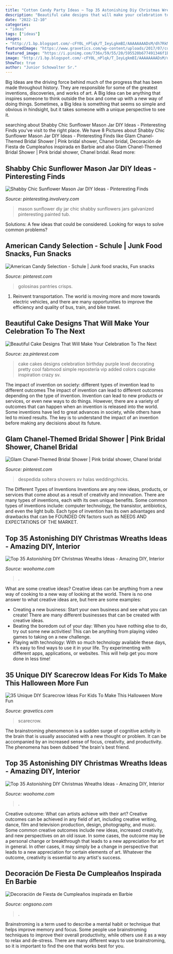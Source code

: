 ```yaml
---
title: "Cotton Candy Party Ideas ~ Top 35 Astonishing Diy Christmas Wreaths Ideas"
description: "Beautiful cake designs that will make your celebration to the next"
date: "2022-12-10"
categories:
- "ideas"
tags: ["ideas"]
images:
- "http://1.bp.blogspot.com/-cFY0L_nPlqk/T_IeyLgkmBI/AAAAAAAADsM/dh7RkMPadPY/s400/Decoración+de+Fiesta+de+Cumpleaños+inspirada+en+Barbie+7.jpg"
featuredImage: "https://www.gravetics.com/wp-content/uploads/2017/07/cute-scarecrow-costume-tutu.jpg"
featured_image: "https://i.pinimg.com/736x/59/55/20/595520b677491346f1b3787531882610.jpg"
image: "http://1.bp.blogspot.com/-cFY0L_nPlqk/T_IeyLgkmBI/AAAAAAAADsM/dh7RkMPadPY/s400/Decoración+de+Fiesta+de+Cumpleaños+inspirada+en+Barbie+7.jpg"
ShowToc: true
author: "Junior Schowalter Sr."
---
```



Big Ideas are the driving force behind much of the progress that has been made throughout history. They are responsible for some of the greatest inventions, discoveries, and works of art. A Big Idea can be anything that inspires someone to think outside the box and come up with a new way of doing things. Sometimes, a Big Idea is something that seems so simple and obvious in hindsight, but it takes someone with a unique perspective to see it.

	

		
searching about Shabby Chic Sunflower Mason Jar DIY Ideas - Pinteresting Finds you've visit to the right place. We have 8 Pictures about Shabby Chic Sunflower Mason Jar DIY Ideas - Pinteresting Finds like Glam Chanel-Themed Bridal Shower | Pink bridal shower, Chanel bridal, Decoración de Fiesta de Cumpleaños inspirada en Barbie and also Glam Chanel-Themed Bridal Shower | Pink bridal shower, Chanel bridal. Read more:
		
    
## Shabby Chic Sunflower Mason Jar DIY Ideas - Pinteresting Finds

<img loading=lazy src="http://pinteresting.involvery.com/wp-content/uploads/sites/15/2016/10/1252_1883327114-1.jpg" onerror="this.onerror=null;this.src='https://tse4.mm.bing.net/th?id=OIP.NxW3_bwmxfJ-dcpv73NjegHaNK&amp;pid=15.1';" alt="Shabby Chic Sunflower Mason Jar DIY Ideas - Pinteresting Finds">

_Source: pinteresting.involvery.com_

>mason sunflower diy jar chic shabby sunflowers jars galvanized pinteresting painted tub. 

	

Solutions: A few ideas that could be considered.
Looking for ways to solve common problems?

    
## American Candy Selection - Schule | Junk Food Snacks, Fun Snacks

<img loading=lazy src="https://i.pinimg.com/736x/01/b6/38/01b6381dfee1d5e7eabf7ad0644f6822.jpg" onerror="this.onerror=null;this.src='https://tse1.mm.bing.net/th?id=OIP.xk-x_cXBfu253s8RF_6B-gAAAA&amp;pid=15.1';" alt="American Candy Selection - Schule | Junk food snacks, Fun snacks">

_Source: pinterest.com_

>golosinas pantries crisps. 

	

1) Reinvent transportation. The world is moving more and more towards electric vehicles, and there are many opportunities to improve the efficiency and quality of bus, train, and bike travel. 

    
## Beautiful Cake Designs That Will Make Your Celebration To The Next

<img loading=lazy src="https://i.pinimg.com/736x/83/2d/b8/832db82d14cf3e5e133162ac8f45d6fb.jpg" onerror="this.onerror=null;this.src='https://tse1.mm.bing.net/th?id=OIP.3q0Kt0Hjer1eWP83xDL26wHaN4&amp;pid=15.1';" alt="Beautiful Cake Designs That Will Make Your Celebration To The Next">

_Source: za.pinterest.com_

>cake cakes designs celebration birthday purple level decorating pretty cool fabmood simple repostería vip added colors cupcake inspiration crazy sv. 

	

The impact of invention on society: different types of invention lead to different outcomes
The impact of invention can lead to different outcomes depending on the type of invention. Invention can lead to new products or services, or even new ways to do things. However, there are a variety of outcomes that can happen when an invention is released into the world. Some inventions have led to great advances in society, while others have led to mixed results. The key is to understand the impact of an invention before making any decisions about its future.

    
## Glam Chanel-Themed Bridal Shower | Pink Bridal Shower, Chanel Bridal

<img loading=lazy src="https://i.pinimg.com/736x/59/55/20/595520b677491346f1b3787531882610.jpg" onerror="this.onerror=null;this.src='https://tse4.mm.bing.net/th?id=OIP.vD_a-Wculp1E3K9WvGbNGgHaLF&amp;pid=15.1';" alt="Glam Chanel-Themed Bridal Shower | Pink bridal shower, Chanel bridal">

_Source: pinterest.com_

>despedida soltera showers xv halas weddingchicks. 

	

The Different Types of Inventions
Inventions are any new ideas, products, or services that come about as a result of creativity and innovation. There are many types of inventions, each with its own unique benefits. Some common types of inventions include: computer technology, the transistor, antibiotics, and even the light bulb. Each type of invention has its own advantages and drawbacks that can be FOUNDED ON factors such as NEEDS AND EXPECTATIONS OF THE MARKET.

    
## Top 35 Astonishing DIY Christmas Wreaths Ideas - Amazing DIY, Interior

<img loading=lazy src="https://www.woohome.com/wp-content/uploads/2013/12/DIY-Christmas-Wreath-26.jpg" onerror="this.onerror=null;this.src='https://tse3.mm.bing.net/th?id=OIP.a7IcwaD8nN2EXmMNIrPCZwHaHw&amp;pid=15.1';" alt="Top 35 Astonishing DIY Christmas Wreaths Ideas - Amazing DIY, Interior">

_Source: woohome.com_

>. 

	

What are some creative ideas?
Creative ideas can be anything from a new way of cooking to a new way of looking at the world. There is no one answer to what creative ideas are, but here are some examples: 
- Creating a new business: Start your own business and see what you can create! There are many different businesses that can be created with creative ideas.
- Beating the boredom out of your day: When you have nothing else to do, try out some new activities! This can be anything from playing video games to taking on a new challenge.
- Playing with technology: With so much technology available these days, it’s easy to find ways to use it in your life. Try experimenting with different apps, applications, or websites. This will help get you more done in less time!

    
## 35 Unique DIY Scarecrow Ideas For Kids To Make This Halloween More Fun

<img loading=lazy src="https://www.gravetics.com/wp-content/uploads/2017/07/cute-scarecrow-costume-tutu.jpg" onerror="this.onerror=null;this.src='https://tse2.mm.bing.net/th?id=OIP.4X65K10Yql79iCBE5eqYCwHaLH&amp;pid=15.1';" alt="35 Unique DIY Scarecrow Ideas For Kids To Make This Halloween More Fun">

_Source: gravetics.com_

>scarecrow. 

	

The brainstroming phenomenon is a sudden surge of cognitive activity in the brain that is usually associated with a new thought or problem. It can be accompanied by an increased sense of focus, creativity, and productivity. The phenomena has been dubbed "the brain's best friend.

    
## Top 35 Astonishing DIY Christmas Wreaths Ideas - Amazing DIY, Interior

<img loading=lazy src="https://www.woohome.com/wp-content/uploads/2013/12/DIY-Christmas-Wreath-12.jpg" onerror="this.onerror=null;this.src='https://tse3.mm.bing.net/th?id=OIP.r2gA9MkyugEi22Ivdq-GYgHaJ4&amp;pid=15.1';" alt="Top 35 Astonishing DIY Christmas Wreaths Ideas - Amazing DIY, Interior">

_Source: woohome.com_

>. 

	

Creative outcome: What can artists achieve with their art?
Creative outcomes can be achieved in any field of art, including creative writing, dance, film and television production, design, photography, and music. Some common creative outcomes include new ideas, increased creativity, and new perspectives on an old issue. In some cases, the outcome may be a personal change or breakthrough that leads to a new appreciation for art in general. In other cases, it may simply be a change in perspective that leads to a new appreciation for certain elements of art. Whatever the outcome, creativity is essential to any artist's success.

    
## Decoración De Fiesta De Cumpleaños Inspirada En Barbie

<img loading=lazy src="http://1.bp.blogspot.com/-cFY0L_nPlqk/T_IeyLgkmBI/AAAAAAAADsM/dh7RkMPadPY/s400/Decoración+de+Fiesta+de+Cumpleaños+inspirada+en+Barbie+7.jpg" onerror="this.onerror=null;this.src='https://tse1.mm.bing.net/th?id=OIP.MrfIOvDT-rQqFn3YxfmlfwAAAA&amp;pid=15.1';" alt="Decoración de Fiesta de Cumpleaños inspirada en Barbie">

_Source: ongsono.com_

>. 

	

Brainstroming is a term used to describe a mental habit or technique that helps improve memory and focus. Some people use brainstroming techniques to improve their overall productivity, while others use it as a way to relax and de-stress. There are many different ways to use brainstroming, so it is important to find the one that works best for you.

